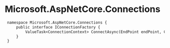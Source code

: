 # Microsoft.AspNetCore.Connections

``` diff
 namespace Microsoft.AspNetCore.Connections {
     public interface IConnectionFactory {
         ValueTask<ConnectionContext> ConnectAsync(EndPoint endPoint, CancellationToken cancellationToken = default(CancellationToken));
     }
 }
```

